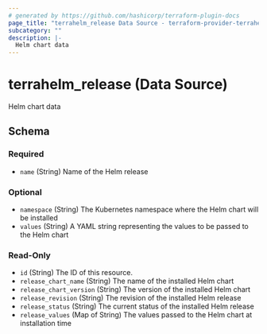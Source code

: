 ```yaml
---
# generated by https://github.com/hashicorp/terraform-plugin-docs
page_title: "terrahelm_release Data Source - terraform-provider-terrahelm"
subcategory: ""
description: |-
  Helm chart data
---
```


# terrahelm_release (Data Source)

Helm chart data



<!-- schema generated by tfplugindocs -->
## Schema

### Required

- `name` (String) Name of the Helm release

### Optional

- `namespace` (String) The Kubernetes namespace where the Helm chart will be installed
- `values` (String) A YAML string representing the values to be passed to the Helm chart

### Read-Only

- `id` (String) The ID of this resource.
- `release_chart_name` (String) The name of the installed Helm chart
- `release_chart_version` (String) The version of the installed Helm chart
- `release_revision` (String) The revision of the installed Helm release
- `release_status` (String) The current status of the installed Helm release
- `release_values` (Map of String) The values passed to the Helm chart at installation time
